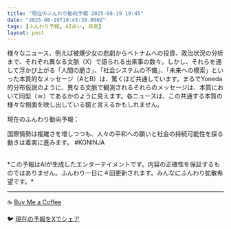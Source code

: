 ```yaml
---
title: "現在のふんわり動向予報 2025-08-19 19:45"
date: "2025-08-19T19:45:39.000Z"
tags: [ふんわり予報, AI占い, 日常]
layout: post
---
```


様々なニュース、例えば被爆少女の悲劇からベトナムへの投資、政治状況の分析まで、それぞれ異なる文脈（X）で語られる出来事の数々。しかし、それらを通して浮かび上がる「人間の脆さ」、「社会システムの不備」、「未来への模索」といった本質的なメッセージ（AとB）は、驚くほど共通しています。まるでYoneda 的分布仮説のように、異なる文脈で観測されるそれらのメッセージは、本質において同型（≅）であるかのように見えます。各ニュースは、この共通する本質の様々な側面を映し出している鏡と言えるかもしれません。


現在のふんわり動向予報：

国際情勢は複雑さを増しつつも、人々の平和への願いと社会の持続可能性を探る動きは着実に進みます。 #KGNINJA

<br>
*この予報はAIが生成したエンターテイメントです。内容の正確性を保証するものではありません。ふんわり一日に４回更新されます。みんなにふんわり拡散希望です。*

---
☕️ [Buy Me a Coffee](https://www.buymeacoffee.com/kgninja)

🐦 [現在の予報をXでシェア](https://twitter.com/intent/tweet?text=%E7%8F%BE%E5%9C%A8%E3%81%AE%E3%81%B5%E3%82%93%E3%82%8F%E3%82%8A%E4%BA%88%E5%A0%B1%3A%20%E3%80%8C%E6%A7%98%E3%80%85%E3%81%AA%E3%83%8B%E3%83%A5%E3%83%BC%E3%82%B9%E3%80%81%E4%BE%8B%E3%81%88%E3%81%B0%E8%A2%AB%E7%88%86%E5%B0%91%E5%A5%B3%E3%81%AE%E6%82%B2%E5%8A%87%E3%81%8B%E3%82%89%E3%83%99%E3%83%88%E3%83%8A%E3%83%A0%E3%81%B8%E3%81%AE%E6%8A%95%E8%B3%87%E3%80%81%E6%94%BF%E6%B2%BB%E7%8A%B6%E6%B3%81%E3%81%AE%E5%88%86%E6%9E%90%E3%81%BE%E3%81%A7%E3%80%81%E3%81%9D%E3%82%8C%E3%81%9E%E3%82%8C%E7%95%B0%E3%81%AA%E3%82%8B%E6%96%87%E8%84%88%EF%BC%88X%EF%BC%89%E3%81%A7%E8%AA%9E%E3%82%89%E3%82%8C%E3%82%8B%E5%87%BA%E6%9D%A5%E4%BA%8B%E3%81%AE%E6%95%B0%E3%80%85%E3%80%82%E3%80%8D%23KGNINJA%20%E7%B6%9A%E3%81%8D%E3%81%AF%E3%83%96%E3%83%AD%E3%82%B0%E3%81%A7%EF%BC%81%F0%9F%91%87&url=https%3A%2F%2Fkg-ninja.github.io%2FFunwariyoso%2F)

